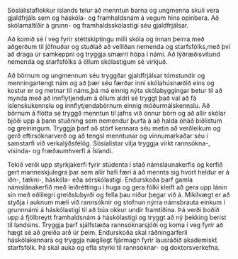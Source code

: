 Sósíalistaflokkur íslands telur að menntun barna og ungmenna skuli vera gjaldfrjáls sem og háskóla- og framhaldsnám á vegum hins opinbera. Að skólamáltíðir á grunn- og framhaldsskólastigi séu gjaldfrjálsar.

Að komið sé í veg fyrir stéttskiptingu milli skóla og innan þeirra með aðgerðum til jöfnuðar og stuðlað að vellíðan nemenda og starfsfólks,með því að draga úr samkeppni og tryggja smærri hópa í námi. Að lýðræðisvitund nemenda og starfsfólks á öllum skólastigum sé virkjuð. 

Að börnum og ungmennum séu tryggðar gjaldfrjálsar tómstundir og menningartengt nám og að þær séu færðar inní skólahúsnæðið eins og kostur er og metnar til náms,þá má einnig nýta skólabyggingar betur til að mynda með að innflytjendum á öllum aldri sé tryggt það val að fá íslenskukennslu  og innflytjendabörnum einnig móðurmálskennslu. Að börnum á flótta sé tryggð menntun til jafns við önnur börn og að allir skólar bjóði upp á þann stuðning sem nemendur þurfa á að halda óháð biðlistum og greiningum. Tryggja þarf að störf kennara séu metin að verðleikum og gerð eftirsóknarverð og að tengsl menntunar og vinnumarkaðar séu í samstarfi við verkalýðsfélög. Sósíalistar vilja tryggja virkt rannsókna-,  vísinda- og fræðaumhverfi á Íslandi.

Tekið verði upp styrkjakerfi fyrir stúdenta í stað námslaunakerfis og kerfið gert manneskjulegra þar sem allir hafi færi á að mennta sig hvort heldur er á iðn-, tækni-, háskóla- eða sérskólastigi. Endurskoða þarf gamla námslánakerfið með leiðréttingu í huga og gera fólki kleift að gera upp lánin sín með eðlilegri greiðslubyrði og fella þau niður þegar við á. Mikilvægt er að styðja í auknum mæli við rannsóknir og stofnun nýrra námsbrauta einkum í grunnnámi á háskólastigi til að búa okkur undir framtíðina. Þá verði boðið upp á fjölbreytt framhaldsnám á háskólastigi og tryggt að ný þekking berist til landsins. Tryggja þarf sjálfstæða rannsóknarsjóði og koma í veg fyrir að hægt sé að greiða arð úr þeim. Endurskoða skal ráðningarferli háskólakennara og tryggja nægilegt fjármagn fyrir lausráðið akademískt starfsfólk. Þá skal auka og efla styrki til rannsóknar- og doktorsverkefna.
